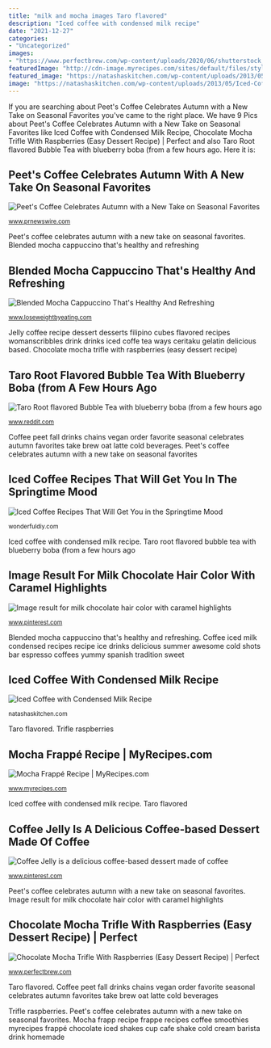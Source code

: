 ```yaml
---
title: "milk and mocha images Taro flavored"
description: "Iced coffee with condensed milk recipe"
date: "2021-12-27"
categories:
- "Uncategorized"
images:
- "https://www.perfectbrew.com/wp-content/uploads/2020/06/shutterstock_696150583-768x1151.jpg"
featuredImage: "http://cdn-image.myrecipes.com/sites/default/files/styles/300x300/public/styles/300x300/public/image/app/mocha-frappe-sl-1152934-xl.jpg?itok=xTmBhdgi"
featured_image: "https://natashaskitchen.com/wp-content/uploads/2013/05/Iced-Coffee-with-Condensed-Milk-5.jpg"
image: "https://natashaskitchen.com/wp-content/uploads/2013/05/Iced-Coffee-with-Condensed-Milk-5.jpg"
---
```


If you are searching about Peet&#039;s Coffee Celebrates Autumn with a New Take on Seasonal Favorites you've came to the right place. We have 9 Pics about Peet&#039;s Coffee Celebrates Autumn with a New Take on Seasonal Favorites like Iced Coffee with Condensed Milk Recipe, Chocolate Mocha Trifle With Raspberries (Easy Dessert Recipe) | Perfect and also Taro Root flavored Bubble Tea with blueberry boba (from a few hours ago. Here it is:

## Peet&#039;s Coffee Celebrates Autumn With A New Take On Seasonal Favorites

![Peet&#039;s Coffee Celebrates Autumn with a New Take on Seasonal Favorites](https://mma.prnewswire.com/media/1244926/20FAL_BevToGo_PR.jpg?p=publish&amp;w=950 "Natashaskitchen sweetened concentrate")

<small>www.prnewswire.com</small>

Peet&#039;s coffee celebrates autumn with a new take on seasonal favorites. Blended mocha cappuccino that&#039;s healthy and refreshing

## Blended Mocha Cappuccino That&#039;s Healthy And Refreshing

![Blended Mocha Cappuccino That&#039;s Healthy And Refreshing](https://loseweightbyeating.com/wp-content/uploads/2012/03/Blended-Mocha-Cappuccino.jpg "Hair chocolate milk brown caramel highlights colors balayage mocha")

<small>www.loseweightbyeating.com</small>

Jelly coffee recipe dessert desserts filipino cubes flavored recipes womanscribbles drink drinks iced coffe tea ways ceritaku gelatin delicious based. Chocolate mocha trifle with raspberries (easy dessert recipe)

## Taro Root Flavored Bubble Tea With Blueberry Boba (from A Few Hours Ago

![Taro Root flavored Bubble Tea with blueberry boba (from a few hours ago](https://preview.redd.it/uo3p3niybdj41.jpg?auto=webp&amp;s=a593021339bdc35f305d46bcbbb15f255ac3bc7f "Blended mocha cappuccino that&#039;s healthy and refreshing")

<small>www.reddit.com</small>

Coffee peet fall drinks chains vegan order favorite seasonal celebrates autumn favorites take brew oat latte cold beverages. Peet&#039;s coffee celebrates autumn with a new take on seasonal favorites

## Iced Coffee Recipes That Will Get You In The Springtime Mood

![Iced Coffee Recipes That Will Get You in the Springtime Mood](http://cdn.wonderfuldiy.com/wp-content/uploads/2016/04/Condensed-milk-iced-coffee.jpg "Chocolate mocha trifle with raspberries (easy dessert recipe)")

<small>wonderfuldiy.com</small>

Iced coffee with condensed milk recipe. Taro root flavored bubble tea with blueberry boba (from a few hours ago

## Image Result For Milk Chocolate Hair Color With Caramel Highlights

![Image result for milk chocolate hair color with caramel highlights](https://i.pinimg.com/736x/b7/21/7b/b7217be7b6fe27088f1b426886b666e4--milk-chocolate-hair-chocolate-hair-colors.jpg "Taro flavored")

<small>www.pinterest.com</small>

Blended mocha cappuccino that&#039;s healthy and refreshing. Coffee iced milk condensed recipes recipe ice drinks delicious summer awesome cold shots bar espresso coffees yummy spanish tradition sweet

## Iced Coffee With Condensed Milk Recipe

![Iced Coffee with Condensed Milk Recipe](https://natashaskitchen.com/wp-content/uploads/2013/05/Iced-Coffee-with-Condensed-Milk-5.jpg "Jelly coffee recipe dessert desserts filipino cubes flavored recipes womanscribbles drink drinks iced coffe tea ways ceritaku gelatin delicious based")

<small>natashaskitchen.com</small>

Taro flavored. Trifle raspberries

## Mocha Frappé Recipe | MyRecipes.com

![Mocha Frappé Recipe | MyRecipes.com](http://cdn-image.myrecipes.com/sites/default/files/styles/300x300/public/styles/300x300/public/image/app/mocha-frappe-sl-1152934-xl.jpg?itok=xTmBhdgi "Chocolate mocha trifle with raspberries (easy dessert recipe)")

<small>www.myrecipes.com</small>

Iced coffee with condensed milk recipe. Taro flavored

## Coffee Jelly Is A Delicious Coffee-based Dessert Made Of Coffee

![Coffee Jelly is a delicious coffee-based dessert made of coffee](https://i.pinimg.com/736x/ed/f9/6c/edf96cb01ee9a183c20f2be1bb7ad6e8.jpg "Taro flavored")

<small>www.pinterest.com</small>

Peet&#039;s coffee celebrates autumn with a new take on seasonal favorites. Image result for milk chocolate hair color with caramel highlights

## Chocolate Mocha Trifle With Raspberries (Easy Dessert Recipe) | Perfect

![Chocolate Mocha Trifle With Raspberries (Easy Dessert Recipe) | Perfect](https://www.perfectbrew.com/wp-content/uploads/2020/06/shutterstock_696150583-768x1151.jpg "Mocha frappé recipe")

<small>www.perfectbrew.com</small>

Taro flavored. Coffee peet fall drinks chains vegan order favorite seasonal celebrates autumn favorites take brew oat latte cold beverages

Trifle raspberries. Peet&#039;s coffee celebrates autumn with a new take on seasonal favorites. Mocha frapp recipe frappe recipes coffee smoothies myrecipes frappé chocolate iced shakes cup cafe shake cold cream barista drink homemade
